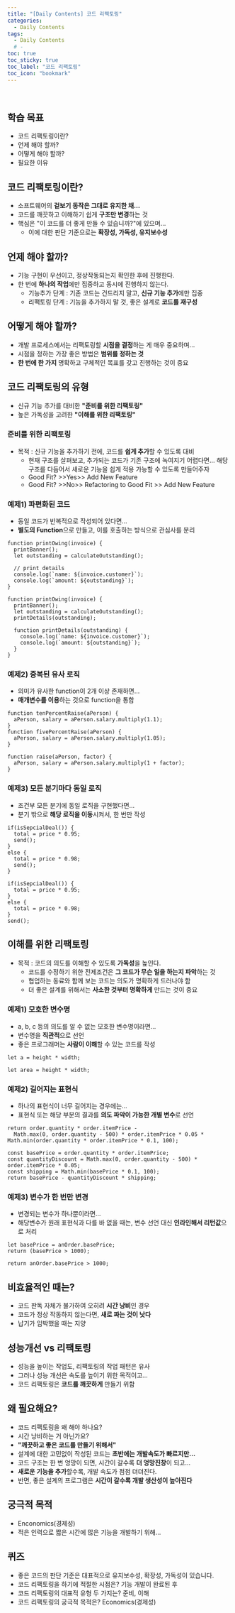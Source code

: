 ```yaml
---
title: "[Daily Contents] 코드 리팩토링"
categories:
  - Daily Contents
tags:
  - Daily Contents
  # -
toc: true
toc_sticky: true
toc_label: "코드 리팩토링"
toc_icon: "bookmark"
---
```


<br>

## 학습 목표

- 코드 리팩토링이란?
- 언제 해야 할까?
- 어떻게 해야 할까?
- 필요한 이유

## 코드 리팩토링이란?

- 소프트웨어의 **겉보기 동작은 그대로 유지한 채…**
- 코드를 깨끗하고 이해하기 쉽게 **구조만 변경**하는 것
- 핵심은 "이 코드를 더 좋게 만들 수 있습니까?"에 있으며…
  - 이에 대한 판단 기준으로는 **확장성, 가독성, 유지보수성**

## 언제 해야 할까?

- 기능 구현이 우선이고, 정상작동되는지 확인한 후에 진행한다.
- 한 번에 **하나의 작업**에만 집중하고 동시에 진행하지 않는다.
  - 기능추가 단계 : 기존 코드는 건드리지 말고, **신규 기능 추가**에만 집중
  - 리팩토링 단계 : 기능을 추가하지 말 것, 좋은 설계로 **코드를 재구성**

## 어떻게 해야 할까?

- 개발 프로세스에서는 리팩토링할 **시점을 결정**하는 게 매우 중요하며…
- 시점을 정하는 가장 좋은 방법은 **범위를 정하는 것**
- **한 번에 한 가지** 명확하고 구체적인 목표를 갖고 진행하는 것이 중요

## 코드 리팩토링의 유형

- 신규 기능 추가를 대비한 **"준비를 위한 리팩토링"**
- 높은 가독성을 고려한 **"이해를 위한 리팩토링"**

### 준비를 위한 리팩토링

- 목적 : 신규 기능을 추가하기 전에, 코드를 **쉽게 추가**할 수 있도록 대비
  - 현재 구조를 살펴보고, 추가되는 코드가 기존 구조에 녹여지기 어렵다면… 해당 구조를 다듬어서 새로운 기능을 쉽게 적용 가능할 수 있도록 만들어주자
  - Good Fit? >>Yes>> Add New Feature
  - Good Fit? >>No>> Refactoring to Good Fit >> Add New Feature

### 예제1) 파편화된 코드

- 동일 코드가 반복적으로 작성되어 있다면…
- **별도의 Function**으로 만들고, 이를 호출하는 방식으로 관심사를 분리

```
function printOwing(invoice) {
  printBanner();
  let outstanding = calculateOutstanding();

  // print details
  console.log(`name: ${invoice.customer}`);
  console.log(`amount: ${outstanding}`);
}
```

```
function printOwing(invoice) {
  printBanner();
  let outstanding = calculateOutstanding();
  printDetails(outstanding);

  function printDetails(outstanding) {
    console.log(`name: ${invoice.customer}`);
    console.log(`amount: ${outstanding}`);
  }
}
```

### 예제2) 중복된 유사 로직

- 의미가 유사한 function이 2개 이상 존재하면…
- **매개변수를 이용**하는 것으로 function을 통합

```
function tenPercentRaise(aPerson) {
  aPerson, salary = aPerson.salary.multiply(1.1);
}
function fivePercentRaise(aPerson) {
  aPerson, salary = aPerson.salary.multiply(1.05);
}
```

```
function raise(aPerson, factor) {
  aPerson, salary = aPerson.salary.multiply(1 + factor);
}
```

### 예제3) 모든 분기마다 동일 로직

- 조건부 모든 분기에 동일 로직을 구현했다면…
- 분기 밖으로 **해당 로직을 이동**시켜서, 한 번만 작성

```
if(isSepcialDeal()) {
  total = price * 0.95;
  send();
}
else {
  total = price * 0.98;
  send();
}
```

```
if(isSepcialDeal()) {
  total = price * 0.95;
}
else {
  total = price * 0.98;
}
send();
```

## 이해를 위한 리팩토링

- 목적 : 코드의 의도를 이해할 수 있도록 **가독성**을 높인다.
  - 코드를 수정하기 위한 전제조건은 **그 코드가 무슨 일을 하는지 파악**하는 것
  - 협업하는 동료와 함께 보는 코드는 의도가 명확하게 드러나야 함
  - 더 좋은 설계를 위해서는 **사소한 것부터 명확하게** 만드는 것이 중요

### 예제1) 모호한 변수명

- a, b, c 등의 의도를 알 수 없는 모호한 변수명이라면…
- 변수명을 **직관적**으로 선언
- 좋은 프로그래머는 **사람이 이해**할 수 있는 코드를 작성

```
let a = height * width;
```

```
let area = height * width;
```

### 예제2) 길어지는 표현식

- 하나의 표현식이 너무 길어지는 경우에는…
- 표현식 또는 해당 부분의 결과를 **의도 파악이 가능한 개별 변수**로 선언

```
return order.quantity * order.itemPrice -
  Math.max(0, order.quantity - 500) * order.itemPrice * 0.05 * Math.min(order.quantity * order.itemPrice * 0.1, 100);
```

```
const basePrice = order.quantity * order.itemPrice;
const quantityDiscount = Math.max(0, order.quantity - 500) * order.itemPrice * 0.05;
const shipping = Math.min(basePrice * 0.1, 100);
return basePrice - quantityDiscount * shipping;
```

### 예제3) 변수가 한 번만 변경

- 변경되는 변수가 하나뿐이라면…
- 해당변수가 원래 표현식과 다를 바 없을 때는, 변수 선언 대신 **인라인해서 리턴값**으로 처리

```
let basePrice = anOrder.basePrice;
return (basePrice > 1000);
```

```
return anOrder.basePrice > 1000;
```

## 비효율적인 때는?

- 코드 판독 자체가 불가하여 오히려 **시간 낭비**인 경우
- 코드가 정상 작동하지 않는다면, **새로 짜는 것이 낫다**
- 납기가 임박했을 때는 지양

## 성능개선 vs 리팩토링

- 성능을 높이는 작업도, 리팩토링의 작업 패턴은 유사
- 그러나 성능 개선은 속도를 높이기 위한 목적이고…
- 코드 리팩토링은 **코드를 깨끗하게** 만들기 위함

## 왜 필요해요?

- 코드 리팩토링을 왜 해야 하나요?
- 시간 낭비하는 거 아닌가요?
- **"깨끗하고 좋은 코드를 만들기 위해서"**
- 설계에 대한 고민없이 작성된 코드는 **초반에는 개발속도가 빠르지만…**
- 코드 구조는 한 번 엉망이 되면, 시간이 갈수록 **더 엉망진창**이 되고…
- **새로운 기능을 추가**할수록, 개발 속도가 점점 뎌뎌진다.
- 반면, 좋은 설계의 프로그램은 **시간이 갈수록 개발 생산성이 높아진다**

## 궁극적 목적

- Enconomics(경제성)
- 적은 인력으로 짧은 시간에 많은 기능을 개발하기 위해…

## 퀴즈

- 좋은 코드의 판단 기준은 대표적으로 유지보수성, 확장성, 가독성이 있습니다.
- 코드 리팩토링을 하기에 적절한 시점은? 기능 개발이 완료된 후
- 코드 리팩토링의 대표적 유형 두 가지는? 준비, 이해
- 코드 리팩토링의 궁극적 목적은? Economics(경제성)
